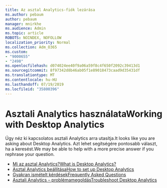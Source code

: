```yaml
---
title: Az asztal Analytics-fiók lezárása
ms.author: pebaum
author: pebaum
manager: mnirkhe
ms.audience: Admin
ms.topic: article
ROBOTS: NOINDEX, NOFOLLOW
localization_priority: Normal
ms.collection: Adm_O365
ms.custom:
- "9000655"
- "2498"
ms.openlocfilehash: d074024ee40f9a06a59f8c4f650f2092c39413d1
ms.sourcegitcommit: 8f97342d8b46ab05f1e89018473caad9d35431df
ms.translationtype: MT
ms.contentlocale: hu-HU
ms.lasthandoff: 07/19/2019
ms.locfileid: "35800396"
---
```

# <a name="working-with-desktop-analytics"></a><span data-ttu-id="26d36-102">Asztali Analytics használata</span><span class="sxs-lookup"><span data-stu-id="26d36-102">Working with Desktop Analytics</span></span>

<span data-ttu-id="26d36-103">Úgy néz ki kapcsolatos asztali Analytics arra utasítja.</span><span class="sxs-lookup"><span data-stu-id="26d36-103">It looks like you are asking about Desktop Analytics.</span></span> <span data-ttu-id="26d36-104">Azt lehet segítségére pontosabb választ, ha a keresést.</span><span class="sxs-lookup"><span data-stu-id="26d36-104">We may be able to help with a more precise answer if you rephrase your question.</span></span>

- [<span data-ttu-id="26d36-105">Mi az asztal Analytics?</span><span class="sxs-lookup"><span data-stu-id="26d36-105">What is Desktop Analytics?</span></span>](https://docs.microsoft.com/sccm/desktop-analytics/overview)
- [<span data-ttu-id="26d36-106">Asztal Analytics beállítása</span><span class="sxs-lookup"><span data-stu-id="26d36-106">How to set up Desktop Analytics</span></span>](https://docs.microsoft.com/sccm/desktop-analytics/set-up)
- [<span data-ttu-id="26d36-107">Gyakran ismételt kérdések</span><span class="sxs-lookup"><span data-stu-id="26d36-107">Frequently Asked Questions</span></span>](https://docs.microsoft.com/sccm/desktop-analytics/faq)
- [<span data-ttu-id="26d36-108">Asztali Analytics – problémamegoldás</span><span class="sxs-lookup"><span data-stu-id="26d36-108">Troubleshoot Desktop Analytics</span></span>](https://docs.microsoft.com/sccm/desktop-analytics/troubleshooting)